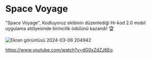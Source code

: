 # Space Voyage

"Space Voyage", Kodluyoruz ekibinin düzenlediği Hi-kod 2.0 mobil uygulama atölyesinde birincilik ödülünü kazandı! 🏆

![Ekran görüntüsü 2024-03-06 204942](https://github.com/NNakreSS/space_voyage/assets/87872407/1098b591-8475-4181-9211-ebca7da10999)

https://www.youtube.com/watch?v=dG0xZdZJ6Eo
